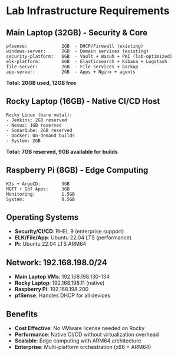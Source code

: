 # Lab Infrastructure Requirements

## Main Laptop (32GB) - Security & Core
```
pfsense:             2GB  - DHCP/Firewall (existing)
windows-server:      2GB  - Domain services (existing)
security-platform:   6GB  - Vault + Wazuh + PKI (lab-optimized)
elk-platform:        6GB  - Elasticsearch + Kibana + Logstash
file-server:         2GB  - File services + backup
app-server:          2GB  - Apps + Nginx + agents
```
**Total: 20GB used, 12GB free**

## Rocky Laptop (16GB) - Native CI/CD Host
```
Rocky Linux (bare metal):
- Jenkins: 2GB reserved
- Nexus: 1GB reserved  
- SonarQube: 2GB reserved
- Docker: On-demand builds
- System: 2GB
```
**Total: 7GB reserved, 9GB available for builds**

## Raspberry Pi (8GB) - Edge Computing
```
K3s + ArgoCD:        3GB
MQTT + IoT Apps:     3GB  
Monitoring:          1.5GB
System:              0.5GB
```

## Operating Systems
- **Security/CI/CD**: RHEL 9 (enterprise support)
- **ELK/File/App**: Ubuntu 22.04 LTS (performance)
- **Pi**: Ubuntu 22.04 LTS ARM64

## Network: 192.168.198.0/24
- **Main Laptop VMs**: 192.168.198.130-134
- **Rocky Laptop**: 192.168.198.11 (native)
- **Raspberry Pi**: 192.168.198.200
- **pfSense**: Handles DHCP for all devices

## Benefits
- **Cost Effective**: No VMware license needed on Rocky
- **Performance**: Native CI/CD without virtualization overhead
- **Scalable**: Edge computing with ARM64 architecture
- **Enterprise**: Multi-platform orchestration (x86 + ARM64)